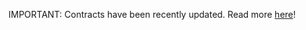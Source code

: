 IMPORTANT: Contracts have been recently updated. Read more [here](https://docs.gnosis.io/protocol/)!